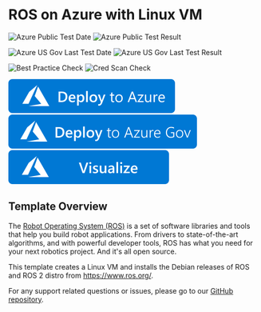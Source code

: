 # ROS on Azure with Linux VM

![Azure Public Test Date](https://azurequickstartsservice.blob.core.windows.net/badges/application-workloads/ros/ros-vm-linux/PublicLastTestDate.svg)
![Azure Public Test Result](https://azurequickstartsservice.blob.core.windows.net/badges/application-workloads/ros/ros-vm-linux/PublicDeployment.svg)

![Azure US Gov Last Test Date](https://azurequickstartsservice.blob.core.windows.net/badges/application-workloads/ros/ros-vm-linux/FairfaxLastTestDate.svg)
![Azure US Gov Last Test Result](https://azurequickstartsservice.blob.core.windows.net/badges/application-workloads/ros/ros-vm-linux/FairfaxDeployment.svg)

![Best Practice Check](https://azurequickstartsservice.blob.core.windows.net/badges/application-workloads/ros/ros-vm-linux/BestPracticeResult.svg)
![Cred Scan Check](https://azurequickstartsservice.blob.core.windows.net/badges/application-workloads/ros/ros-vm-linux/CredScanResult.svg)

[![Deploy To Azure](https://raw.githubusercontent.com/Azure/azure-quickstart-templates/master/1-CONTRIBUTION-GUIDE/images/deploytoazure.svg?sanitize=true)](https://portal.azure.com/#create/Microsoft.Template/uri/https%3A%2F%2Fraw.githubusercontent.com%2FAzure%2Fazure-quickstart-templates%2Fmaster%2Fapplication-workloads%2Fros%2Fros-vm-linux%2Fazuredeploy.json)
[![Deploy To Azure US Gov](https://raw.githubusercontent.com/Azure/azure-quickstart-templates/master/1-CONTRIBUTION-GUIDE/images/deploytoazuregov.svg?sanitize=true)](https://portal.azure.us/#create/Microsoft.Template/uri/https%3A%2F%2Fraw.githubusercontent.com%2FAzure%2Fazure-quickstart-templates%2Fmaster%2Fapplication-workloads%2Fros%2Fros-vm-linux%2Fazuredeploy.json)
[![Visualize](https://raw.githubusercontent.com/Azure/azure-quickstart-templates/master/1-CONTRIBUTION-GUIDE/images/visualizebutton.svg?sanitize=true)](http://armviz.io/#/?load=https%3A%2F%2Fraw.githubusercontent.com%2FAzure%2Fazure-quickstart-templates%2Fmaster%2Fapplication-workloads%2Fros%2Fros-vm-linux%2Fazuredeploy.json)

## Template Overview

The [Robot Operating System (ROS)](https://www.ros.org/) is a set of software libraries and tools that help you build robot applications.
From drivers to state-of-the-art algorithms, and with powerful developer tools, ROS has what you need for your next robotics project.
And it's all open source.

This template creates a Linux VM and installs the Debian releases of ROS and ROS 2 distro from https://www.ros.org/.

For any support related questions or issues, please go to our [GitHub repository](https://github.com/ms-iot/ROSOnWindows).
